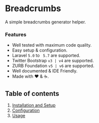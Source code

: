 # Breadcrumbs

A simple breadcrumbs generator helper.

### Features

  * Well tested with maximum code quality.
  * Easy setup &amp; configuration.
  * Laravel `5.0` to ` 5.7` are supported.
  * Twitter Bootstrap `v3 | v4` are supported.
  * ZURB Foundation `v5 | v6` are supported.
  * Well documented &amp; IDE Friendly.
  * Made with :heart: &amp; :coffee:.

## Table of contents

  1. [Installation and Setup](1-Installation-and-Setup.md)
  2. [Configuration](2-Configuration.md)
  3. [Usage](3-Usage.md)
